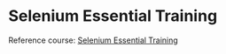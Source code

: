 # Selenium Essential Training

Reference course: [Selenium Essential Training](https://www.linkedin.com/learning/selenium-essential-training)